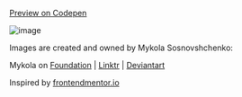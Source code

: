 [Preview on Codepen](https://codepen.io/sonata22/full/GRzbdYZ)

![image](https://github.com/sonata22/nft-preview-card-component/assets/112934863/f216411e-43d3-4593-863c-9fc60cd5cd12)


Images are created and owned by Mykola Sosnovshchenko:

Mykola on [Foundation](https://foundation.app/@cryptocharms) | [Linktr](https://linktr.ee/forma_n) | [Deviantart](https://www.deviantart.com/nftcryptocharms/gallery)


Inspired by [frontendmentor.io](https://www.frontendmentor.io/challenges/nft-preview-card-component-SbdUL_w0U)
